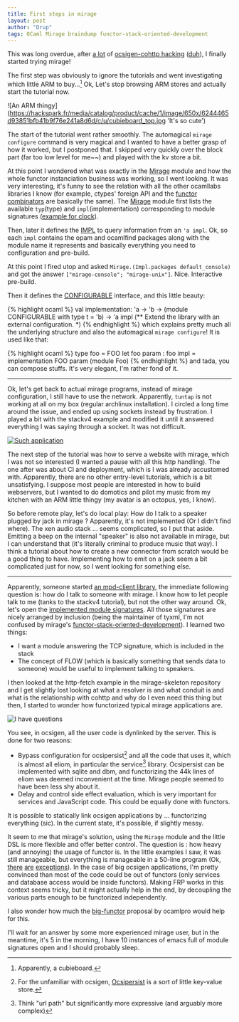 ```yaml
---
title: First steps in mirage
layout: post
author: "Drup"
tags: OCaml Mirage braindump functor-stack-oriented-development
---
```


This was long overdue, after [a lot](https://github.com/ocsigen/ocsigenserver/pull/63) of [ocsigen-cohttp hacking](https://github.com/ocsigen/ocsigenserver/pull/64) ([duh](http://i.imgur.com/YLI3fuc.png)), I finally started trying mirage!
<!--more-->

The first step was obviously to ignore the tutorials and went investigating which little ARM to buy...[^1] Ok, Let's stop browsing ARM stores and actually start the tutorial now.

![An ARM thingy](https://hackspark.fr/media/catalog/product/cache/1/image/650x/6244465d93851bfb41b9f76e241a8d6d/c/u/cubieboard_top.jpg 'It's so cute')


The start of the tutorial went rather smoothly. The automagical `mirage configure` command is very magical and I wanted to have a better grasp of how it worked, but I postponed that. I skipped very quickly over the block part (far too low level for me~~) and played with the kv store a bit.

At this point I wondered what was exactly in the [Mirage][Mirage] module and how the whole functor instanciation business was working, so I went looking.
It was very interesting, it's funny to see the relation with all the other ocamllabs libraries I know (for example, ctypes' foreign API and the [functor combinators](https://github.com/mirage/mirage/blob/master/lib/mirage.mli#L28-L40) are basically the same). The [Mirage][Mirage] module first lists the available `typ`(type) and `impl`(implementation) corresponding to module signatures ([example for clock](https://github.com/mirage/mirage/blob/master/lib/mirage.mli#L60-L69)).

[Mirage]:https://github.com/mirage/mirage/blob/master/lib/mirage.mli

Then, later it defines the [IMPL](https://github.com/mirage/mirage/blob/master/lib/mirage.mli#L433-L456) to query information from an `'a impl`. Ok, so each `impl` contains the opam and ocamlfind packages along with the module name it represents and basically everything you need to configuration and pre-build.

At this point I fired utop and asked `Mirage.(Impl.packages default_console)` and got the answer `["mirage-console"; "mirage-unix"]`. Nice. Interactive pre-build.

Then it defines the [CONFIGURABLE](https://github.com/mirage/mirage/blob/master/lib/mirage.mli#L491-L523) interface, and this little beauty:

{% highlight ocaml %}
val implementation:
  'a -> 'b -> (module CONFIGURABLE with type t = 'b) -> 'a impl
(** Extend the library with an external configuration. *)
{% endhighlight %}
which explains pretty much all the underlying structure and also the automagical `mirage configure`! It is used like that:

{% highlight ocaml %}
type foo = FOO
let foo param : foo impl =
  implementation FOO param (module Foo)
{% endhighlight %}
and tada, you can compose stuffs. It's very elegant, I'm rather fond of it.

-----

Ok, let's get back to actual mirage programs, instead of mirage configuration, I still have to use the network. Apparently, `tuntap` is not working at all
on my box (regular archlinux installation). I circled a long time around the issue, and ended up using sockets instead by frustration. I played a bit with the stackv4 example and modified it until it answered everything I was saying through a socket. It was not difficult.

[![Such application](https://i.imgur.com/hRXTGzz.png 'Such application')](https://i.imgur.com/hRXTGzz.png)

The next step of the tutorial was how to serve a website with mirage, which I was not so interested (I wanted a pause with all this http handling). The one after was about CI and deployment, which is I was already accustomed with. Apparently, there are no other entry-level tutorials, which is a bit unsatisfying. I suppose most people are interested in how to build webservers, but I wanted to do domotics and pilot my music from my kitchen with an ARM little thingy (my avatar is an octopus, yes, I know).

So before remote play, let's do local play: How do I talk to a speaker plugged by jack in mirage ? Apparently, it's not implemented (Or I didn't find where). The xen audio stack ... seems complicated, so I put that aside. Emitting a beep on the internal "speaker" is also not available in mirage, but I can understand that (it's literally criminal to produce music that way). I think a tutorial about how to create a new connector from scratch would be a good thing to have. Implementing how to emit on a jack seem a bit complicated just for now, so I went looking for something else.

----

Apparently, someone started [an mpd-client library](https://github.com/johnelse/ocaml-mpd-client), the immediate following question is: how do I talk to someone with mirage. I know how to let people talk to me (tanks to the stackv4 tutorial), but not the other way around. Ok, let's open the [implemented module signatures](https://github.com/mirage/mirage/blob/master/types/V1.mli).
All those signatures are nicely arranged by inclusion (being the maintainer of tyxml, I'm not confused by mirage's  [functor-stack-oriented-development](https://github.com/ocsigen/tyxml/blob/master/lib/html5_sigs.mli#L1193-L1218)).
I learned two things:

- I want a module answering the TCP signature, which is included in the stack
- The concept of FLOW (which is basically something that sends data to someone) would be useful to implement talking to speakers.

I then looked at the http-fetch example in the mirage-skeleton repository and I get slightly lost looking at what a resolver is and what conduit is and what is the relationship with cohttp and why do I even need this thing but then, I started to wonder how functorized typical mirage applications are.

![I have questions](http://i.imgur.com/ja3S5UF.gif)

You see, in ocsigen, all the user code is dynlinked by the server. This is done for two reasons:

- Bypass configuration for ocsipersist[^2] and all the code that uses it, which is almost all eliom, in particular the service[^3] library. Ocsipersist can be implemented with sqlite and dbm, and functorizing the 44k lines of eliom was deemed inconvenient at the time. Mirage people seemed to have been less shy about it.
- Delay and control side effect evaluation, which is very important for services and JavaScript code. This could be equally done with functors.

It is possible to statically link ocsigen applications by ... functorizing everything (sic). In the current state, it's possible, if slightly messy.

It seem to me that mirage's solution, using the `Mirage` module and the little DSL is more flexible and offer better control. The question is : how heavy (and annoying) the usage of functor is. In the little examples I saw, it was still manageable, but everything is manageable in a 50-line program (Ok, [there](https://en.wikipedia.org/wiki/Befunge) [are](https://en.wikipedia.org/wiki/Shakespeare_%28programming_language%29) [exceptions](https://en.wikipedia.org/wiki/Esoteric_programming_language#Piet)).
In the case of big ocsigen applications, I'm pretty convinced than most of the code could be out of functors (only services and database access would be inside functors). Making FRP works in this context seems tricky, but it might actually help in the end, by decoupling the various parts enough to be functorized independently.

I also wonder how much the [big-functor](http://www.ocamlpro.com/blog/2011/08/10/ocaml-pack-functors.html) proposal by ocamlpro would help for this.

I'll wait for an answer by some more experienced mirage user, but in the meantime, it's 5 in the morning, I have 10 instances of emacs full of module signatures open and I should probably sleep.


[^1]: Apparently, a cubieboard.

[^2]: For the unfamiliar with ocsigen, [Ocsipersist](http://ocsigen.org/ocsigenserver/2.5/api/Ocsipersist) is a sort of little key-value store.

[^3]: Think "url path" but significantly more expressive (and arguably more complex)
